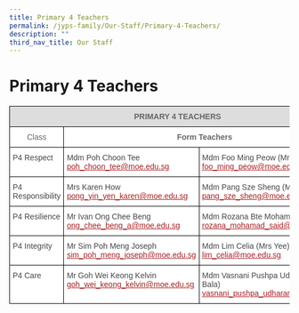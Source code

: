 ```yaml
---
title: Primary 4 Teachers
permalink: /jyps-family/Our-Staff/Primary-4-Teachers/
description: ""
third_nav_title: Our Staff
---
```

Primary 4 Teachers
==================

<style type="text/css">
.tg  {border-collapse:collapse;border-spacing:0;}
.tg td{border-color:black;border-style:solid;border-width:1px;font-family:Arial, sans-serif;font-size:14px;
  overflow:hidden;padding:10px 5px;word-break:normal;}
.tg th{border-color:black;border-style:solid;border-width:1px;font-family:Arial, sans-serif;font-size:14px;
  font-weight:normal;overflow:hidden;padding:10px 5px;word-break:normal;}
.tg .tg-20fz{background-color:#FFF;color:#A52023;text-align:left;vertical-align:top}
.tg .tg-fwnj{background-color:#FFF;color:#454545;text-align:left;vertical-align:top}
.tg .tg-feqv{background-color:#DDD;color:#666;font-weight:bold;text-align:center;vertical-align:middle}
.tg .tg-zqva{background-color:#FFF;color:#666;text-align:center;vertical-align:top}
.tg .tg-imtz{background-color:#FFF;color:#666;font-weight:bold;text-align:center;vertical-align:top}
.tg .tg-sdzj{background-color:#FFF;color:#454545;text-align:left;vertical-align:middle}
</style>
<table class="tg">
<thead>
  <tr>
    <th class="tg-feqv" colspan="3"><span style="color:#666;background-color:#DDD"> </span>PRIMARY 4 TEACHERS</th>
  </tr>
</thead>
<tbody>
  <tr>
    <td class="tg-zqva"> Class</td>
    <td class="tg-imtz" colspan="2">Form Teachers</td>
  </tr>
  <tr>
    <td class="tg-fwnj">P4 Respect </td>
    <td class="tg-sdzj">Mdm Poh Choon Tee<br><a href="mailto:poh_choon_tee@moe.edu.sg"><span style="text-decoration:underline;color:#A52023">poh_choon_tee@moe.edu.sg</span></a></td>
    <td class="tg-sdzj">Mdm Foo Ming Peow (Mrs Chua)<br><a href="mailto:foo_ming_peow@moe.edu.sg"><span style="text-decoration:underline;color:#A52023">foo_ming_peow@moe.edu.sg</span></a></td>
  </tr>
  <tr>
    <td class="tg-fwnj">P4 Responsibility</td>
    <td class="tg-20fz"><span style="color:#454545">Mrs Karen How</span><br><a href="mailto:pong_yin_yen_karen@moe.edu.sg" target="_blank" rel="noopener noreferrer"><span style="text-decoration:underline;color:#A52023">pong_yin_yen_karen@moe.edu.sg</span></a><br></td>
    <td class="tg-20fz"><span style="color:#454545">Mdm Pang Sze Sheng (Mrs Yap)</span><br><a href="mailto:pang_sze_sheng@moe.edu.sg" target="_blank" rel="noopener noreferrer"><span style="text-decoration:underline;color:#A52023">pang_sze_sheng@moe.edu.sg</span></a><br></td>
  </tr>
  <tr>
    <td class="tg-fwnj">P4 Resilience</td>
    <td class="tg-20fz"><span style="color:#454545">Mr Ivan Ong Chee Beng</span><br><a href="mailto:ong_chee_beng_a@moe.edu.sg" target="_blank" rel="noopener noreferrer"><span style="text-decoration:underline;color:#A52023">ong_chee_beng_a@moe.edu.sg</span></a><br></td>
    <td class="tg-20fz"><span style="color:#454545">Mdm Rozana Bte Mohamad Said</span><br><a href="mailto:rozana_mohamad_said@moe.edu.sg" target="_blank" rel="noopener noreferrer"><span style="text-decoration:underline;color:#A52023">rozana_mohamad_said@moe.edu.sg</span></a><br></td>
  </tr>
  <tr>
    <td class="tg-fwnj">P4 Integrity</td>
    <td class="tg-20fz"><span style="color:#454545">Mr Sim Poh Meng Joseph</span><br><a href="mailto:sim_poh_meng_joseph@moe.edu.sg" target="_blank" rel="noopener noreferrer"><span style="text-decoration:underline;color:#A52023">sim_poh_meng_joseph@moe.edu.sg</span></a><br></td>
    <td class="tg-20fz"><span style="color:#454545">Mdm Lim Celia (Mrs Yee)</span><br><a href="mailto:lim_celia@moe.edu.sg" target="_blank" rel="noopener noreferrer"><span style="text-decoration:underline;color:#A52023">lim_celia@moe.edu.sg</span></a><br></td>
  </tr>
  <tr>
    <td class="tg-fwnj">P4 Care</td>
    <td class="tg-20fz"><span style="color:#454545">Mr Goh Wei Keong Kelvin</span><br><a href="mailto:goh_wei_keong_kelvin@moe.edu.sg" target="_blank" rel="noopener noreferrer"><span style="text-decoration:underline;color:#A52023">goh_wei_keong_kelvin@moe.edu.sg</span></a><br></td>
    <td class="tg-20fz"><span style="color:#454545">Mdm Vasnani Pushpa Udharam (Mrs Bala)</span><br><a href="mailto:vasnani_pushpa_udharam@moe.edu.sg" target="_blank" rel="noopener noreferrer"><span style="text-decoration:underline;color:#A52023">vasnani_pushpa_udharam@moe.edu.sg</span></a></td>
  </tr>
</tbody>
</table>